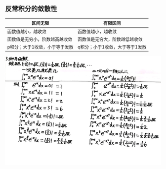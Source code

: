 ## 反常积分的敛散性

| 区间无限                       | 有限区间                        |
| ------------------------------ | ------------------------------- |
| 函数值越小，越收敛             | 函数值越小，越收敛              |
| 函数值是无穷小，阶数越高越收敛 | 函数值是无穷大，阶数越低越收敛  |
| p积分；大于1收敛，小于等于发散 | q积分；小于1收敛，大于等于1发散 |

![0001](../picture/math/0001.png)
